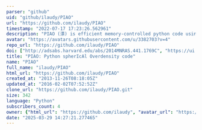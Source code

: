 ```yaml
---
parser: "github"
uid: "github/ilaudy/PIAO"
url: "https://github.com/ilaudy/PIAO"
timestamp: "2022-07-17 17:23:26.562961"
description: "PIAO (漂) is efficient memory-controlled python code using the standard SO algorithm to identify halos."
avatar: "https://avatars.githubusercontent.com/u/3382703?v=4"
repo_url: "https://github.com/ilaudy/PIAO"
doi: ["http://adsabs.harvard.edu/abs/2014MNRAS.441.1769C", "https://ui.adsabs.harvard.edu/abs/2014ascl.soft12007C/abstract"]
title: "PIAO: Python spherIcAl Overdensity code"
name: "PIAO"
full_name: "ilaudy/PIAO"
html_url: "https://github.com/ilaudy/PIAO"
created_at: "2013-11-26T08:18:05Z"
updated_at: "2016-02-02T07:52:52Z"
clone_url: "https://github.com/ilaudy/PIAO.git"
size: 342
language: "Python"
subscribers_count: 4
owner: {"html_url": "https://github.com/ilaudy", "avatar_url": "https://avatars.githubusercontent.com/u/3382703?v=4", "login": "ilaudy", "type": "User"}
date: "2025-03-29 14:27:21.277465"
---
```

